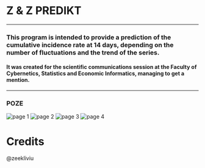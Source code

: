# Z & Z PREDIKT
___
### This program is intended to provide a prediction of the cumulative incidence rate at 14 days, depending on the number of fluctuations and the trend of the series.
#### It was created for the scientific communications session at the Faculty of Cybernetics, Statistics and Economic Informatics, managing to get a mention.
___
### POZE
![page 1](https://i.ibb.co/pJx65qY/1.png)
![page 2](https://i.ibb.co/8mcTc15/2.png)
![page 3](https://i.ibb.co/WWLJbGH/3.png)
![page 4](https://i.ibb.co/RcGBk5y/4.png)


# Credits
@zeekliviu
